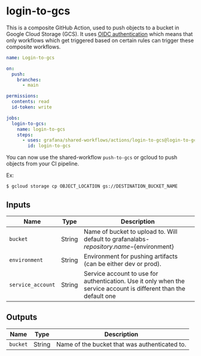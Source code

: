 # login-to-gcs

This is a composite GitHub Action, used to push objects to a bucket in Google Cloud Storage (GCS).
It uses [OIDC authentication](https://docs.github.com/en/actions/deployment/security-hardening-your-deployments/about-security-hardening-with-openid-connect)
which means that only workflows which get triggered based on certain rules can
trigger these composite workflows.

<!-- x-release-please-start-version -->

```yaml
name: Login-to-gcs

on:
  push:
    branches:
      - main

permissions:
  contents: read
  id-token: write

jobs:
  login-to-gcs:
    name: login-to-gcs
    steps:
      - uses: grafana/shared-workflows/actions/login-to-gcs@login-to-gcs-v0.3.0
        id: login-to-gcs
```

<!-- x-release-please-end-version -->

You can now use the shared-workflow `push-to-gcs` or gcloud to push objects from your CI pipeline.

Ex:

```
$ gcloud storage cp OBJECT_LOCATION gs://DESTINATION_BUCKET_NAME
```

## Inputs

| Name              | Type   | Description                                                                                                       |
| ----------------- | ------ | ----------------------------------------------------------------------------------------------------------------- |
| `bucket`          | String | Name of bucket to upload to. Will default to grafanalabs-${repository.name}-${environment}                        |
| `environment`     | String | Environment for pushing artifacts (can be either dev or prod).                                                    |
| `service_account` | String | Service account to use for authentication. Use it only when the service account is different than the default one |

## Outputs

| Name     | Type   | Description                                   |
| -------- | ------ | --------------------------------------------- |
| `bucket` | String | Name of the bucket that was authenticated to. |
